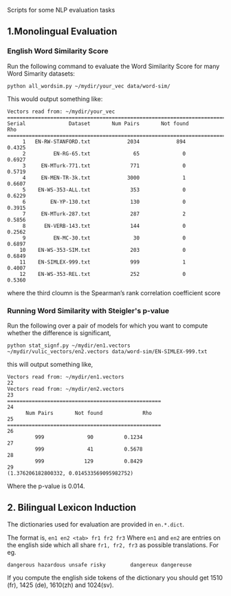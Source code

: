 Scripts for some NLP evaluation tasks

## 1.Monolingual Evaluation
### English Word Similarity Score
Run the following command to evaluate the Word Similarity Score for many Word Simarity datasets:
```
python all_wordsim.py ~/mydir/your_vec data/word-sim/
```

This would output something like:
```
Vectors read from: ~/mydir/your_vec
=================================================================================
Serial              Dataset       Num Pairs       Not found             Rho
=================================================================================
     1   EN-RW-STANFORD.txt            2034            894         0.4325
     2         EN-RG-65.txt              65              0         0.6927
     3     EN-MTurk-771.txt             771              0         0.5719
     4     EN-MEN-TR-3k.txt            3000              1         0.6607
     5    EN-WS-353-ALL.txt             353              0         0.6229
     6        EN-YP-130.txt             130              0         0.3915
     7     EN-MTurk-287.txt             287              2         0.5856
     8      EN-VERB-143.txt             144              0         0.2562
     9         EN-MC-30.txt              30              0         0.6897
    10    EN-WS-353-SIM.txt             203              0         0.6849
    11    EN-SIMLEX-999.txt             999              1         0.4007
    12    EN-WS-353-REL.txt             252              0         0.5360
```
where the third cloumn is the Spearman’s rank correlation coefficient score

### Running Word Similarity with Steigler's p-value
Run the following over a pair of models for which you want to compute whether the difference is significant,
```
python stat_signf.py ~/mydir/en1.vectors ~/mydir/vulic_vectors/en2.vectors data/word-sim/EN-SIMLEX-999.txt
```

this will output something like,
```
Vectors read from: ~/mydir/en1.vectors
22
Vectors read from: ~/mydir/en2.vectors
23
==================================================
24
      Num Pairs       Not found             Rho
25
==================================================
26
         999              90          0.1234
27
         999              41          0.5678
28
         999             129          0.8429
29
(1.376206182800332, 0.014533569095982752)
```
Where the p-value is 0.014.

## 2. Bilingual Lexicon Induction

The dictionaries used for evaluation are provided in `en.*.dict`.

The format is,
`en1 en2 <tab> fr1 fr2 fr3`
Where `en1` and `en2` are entries on the english side which all share `fr1, fr2, fr3` as possible translations. For eg.

```dangerous hazardous unsafe risky        dangereux dangereuse```

If you compute the english side tokens of the dictionary you should get 1510 (fr), 1425 (de), 1610(zh) and 1024(sv).
